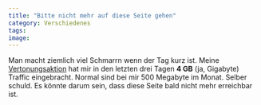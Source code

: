 ```yaml
---
title: "Bitte nicht mehr auf diese Seite gehen"
category: Verschiedenes
tags: 
image: 
---
```


Man macht ziemlich viel Schmarrn wenn der Tag kurz ist. Meine [Vertonungsaktion](http://www.misantropolis.de/2006/11/was-so-passiert-wenn-man-ein-paar-stunden-nicht-am-netz-ist) hat mir in den letzten drei Tagen **4 GB** (ja, Gigabyte) Traffic eingebracht. Normal sind bei mir 500 Megabyte im Monat. Selber schuld. Es könnte darum sein, dass diese Seite bald nicht mehr erreichbar ist.